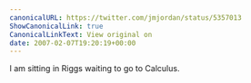 ```yaml
---
canonicalURL: https://twitter.com/jmjordan/status/5357013
ShowCanonicalLink: true
CanonicalLinkText: View original on
date: 2007-02-07T19:20:19+00:00
---
```

I am sitting in Riggs waiting to go to Calculus.